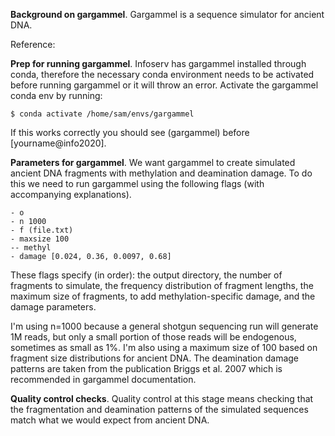 **Background on gargammel**.
Gargammel is a sequence simulator for ancient DNA. 

Reference: 

**Prep for running gargammel**.
Infoserv has gargammel installed through conda, therefore the necessary conda environment needs to be activated before running gargammel or it will throw an error. Activate the gargammel conda env by running: 

	$ conda activate /home/sam/envs/gargammel

If this works correctly you should see (gargammel) before [yourname@info2020]. 

**Parameters for gargammel**.
We want gargammel to create simulated ancient DNA fragments with methylation and deamination damage. To do this we need to run gargammel using the following flags (with accompanying explanations).

	- o
	- n 1000
	- f (file.txt)
	- maxsize 100
	-- methyl
	- damage [0.024, 0.36, 0.0097, 0.68]

These flags specify (in order): the output directory, the number of fragments to simulate, the frequency distribution of fragment lengths, the maximum size of fragments, to add methylation-specific damage, and the damage parameters. 

I'm using n=1000 because a general shotgun sequencing run will generate 1M reads, but only a small portion of those reads will be endogenous, sometimes as small as 1%. I'm also using a maximum size of 100 based on fragment size distributions for ancient DNA. The deamination damage patterns are taken from the publication Briggs et al. 2007 which is recommended in gargammel documentation. 

**Quality control checks**.
Quality control at this stage means checking that the fragmentation and deamination patterns of the simulated sequences match what we would expect from ancient DNA. 



